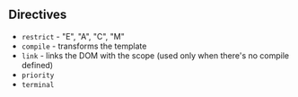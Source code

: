 ## Directives

- `restrict` - "E", "A", "C", "M"
- `compile` - transforms the template
- `link` - links the DOM with the scope (used only when there's no compile defined)
- `priority`
- `terminal`

